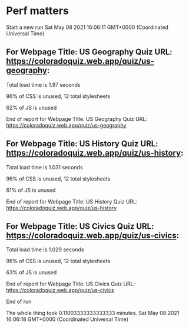 # Perf matters


Start a new run
Sat May 08 2021 16:06:11 GMT+0000 (Coordinated Universal Time)








## For Webpage Title: US Geography Quiz URL: https://coloradoquiz.web.app/quiz/us-geography: 


Total load time is 1.97 seconds


96% of CSS is unused, 12 total stylesheets


62% of JS is unused


End of report for Webpage Title: US Geography Quiz URL: https://coloradoquiz.web.app/quiz/us-geography




## For Webpage Title: US History Quiz URL: https://coloradoquiz.web.app/quiz/us-history: 


Total load time is 1.031 seconds


96% of CSS is unused, 12 total stylesheets


61% of JS is unused


End of report for Webpage Title: US History Quiz URL: https://coloradoquiz.web.app/quiz/us-history




## For Webpage Title: US Civics Quiz URL: https://coloradoquiz.web.app/quiz/us-civics: 


Total load time is 1.029 seconds


96% of CSS is unused, 12 total stylesheets


63% of JS is unused


End of report for Webpage Title: US Civics Quiz URL: https://coloradoquiz.web.app/quiz/us-civics


End of run


The whole thing took 0.11003333333333333 minutes.
Sat May 08 2021 16:06:18 GMT+0000 (Coordinated Universal Time)




